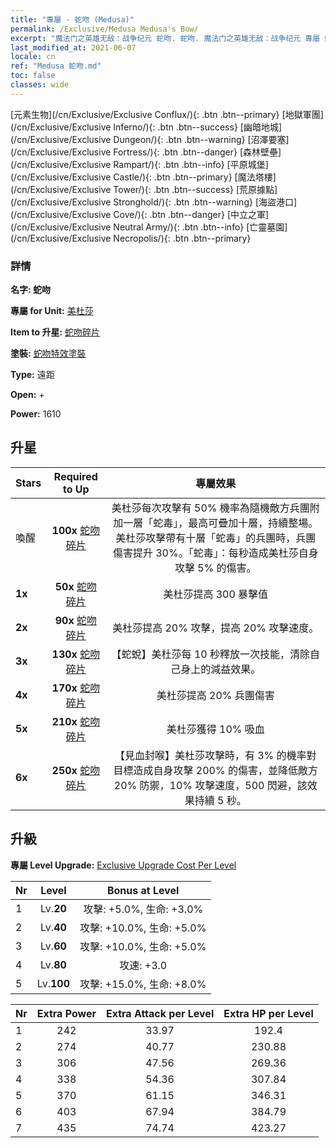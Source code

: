 ```yaml
---
title: "專屬 - 蛇吻 (Medusa)"
permalink: /Exclusive/Medusa Medusa's Bow/
excerpt: "魔法门之英雄无敌：战争纪元 蛇吻. 蛇吻. 魔法门之英雄无敌：战争纪元 專屬 蛇吻. 美杜莎 專屬."
last_modified_at: 2021-06-07
locale: cn
ref: "Medusa 蛇吻.md"
toc: false
classes: wide
---
```

 [元素生物](/cn/Exclusive/Exclusive Conflux/){: .btn .btn--primary} [地獄軍團](/cn/Exclusive/Exclusive Inferno/){: .btn .btn--success} [幽暗地城](/cn/Exclusive/Exclusive Dungeon/){: .btn .btn--warning} [沼澤要塞](/cn/Exclusive/Exclusive Fortress/){: .btn .btn--danger} [森林壁壘](/cn/Exclusive/Exclusive Rampart/){: .btn .btn--info} [平原城堡](/cn/Exclusive/Exclusive Castle/){: .btn .btn--primary} [魔法塔樓](/cn/Exclusive/Exclusive Tower/){: .btn .btn--success} [荒原據點](/cn/Exclusive/Exclusive Stronghold/){: .btn .btn--warning} [海盜港口](/cn/Exclusive/Exclusive Cove/){: .btn .btn--danger} [中立之軍](/cn/Exclusive/Exclusive Neutral Army/){: .btn .btn--info} [亡靈墓園](/cn/Exclusive/Exclusive Necropolis/){: .btn .btn--primary} 

### 詳情
 **名字: 蛇吻** 

 **專屬 for Unit:** [美杜莎](/cn/units/Medusa/) 

 **Item to 升星:** [蛇吻碎片](/cn/Items/con_991/)

 **塗裝:** [蛇吻特效塗裝](/cn/Items/con_659/)

 **Type:** 遠距

 **Open:** +

 **Power:** 1610

## 升星

  |     Stars    |  Required to Up | 專屬效果 |
  |:-------------|:---------------:|:---------------:|
  |  喚醒  | **100x** [蛇吻碎片](/cn/Items/con_991/) | 美杜莎每次攻擊有 50% 機率為隨機敵方兵團附加一層「蛇毒」，最高可疊加十層，持續整場。美杜莎攻擊帶有十層「蛇毒」的兵團時，兵團傷害提升 30%。「蛇毒」：每秒造成美杜莎自身攻擊 5% 的傷害。 |
  | **1x** <i class="fas fa-star"/> | **50x** [蛇吻碎片](/cn/Items/con_991/) | 美杜莎提高 300 暴擊值 |
  | **2x** <i class="fas fa-star"/> | **90x** [蛇吻碎片](/cn/Items/con_991/) | 美杜莎提高 20% 攻擊，提高 20% 攻擊速度。 |
  | **3x** <i class="fas fa-star"/> | **130x** [蛇吻碎片](/cn/Items/con_991/) | 【蛇蛻】美杜莎每 10 秒釋放一次技能，清除自己身上的減益效果。 |
  | **4x** <i class="fas fa-star"/> | **170x** [蛇吻碎片](/cn/Items/con_991/) | 美杜莎提高 20% 兵團傷害 |
  | **5x** <i class="fas fa-star"/> | **210x** [蛇吻碎片](/cn/Items/con_991/) | 美杜莎獲得 10% 吸血 |
  | **6x** <i class="fas fa-star"/> | **250x** [蛇吻碎片](/cn/Items/con_991/) | 【見血封喉】美杜莎攻擊時，有 3% 的機率對目標造成自身攻擊 200% 的傷害，並降低敵方 20% 防禦，10% 攻擊速度，500 閃避，該效果持續 5 秒。 |


## 升級
 **專屬 Level Upgrade:** [Exclusive Upgrade Cost Per Level](/Exclusive/ExclusiveUpgradeCostPerLevel/)

  |  Nr  |   Level  | Bonus at Level |
  |:-----|:--------:|:--------------:|
  | 1 | Lv.**20** | 攻擊: +5.0%, 生命: +3.0% |
  | 2 | Lv.**40** | 攻擊: +10.0%, 生命: +5.0% |
  | 3 | Lv.**60** | 攻擊: +10.0%, 生命: +5.0% |
  | 4 | Lv.**80** | 攻速: +3.0 |
  | 5 | Lv.**100** | 攻擊: +15.0%, 生命: +8.0% |


  |  Nr  |  Extra Power | Extra Attack per Level | Extra HP per Level |
  |:-----|:--------:|:--------:|:--------:|
  | 1 | 242 | 33.97 | 192.4 |
  | 2 | 274 | 40.77 | 230.88 |
  | 3 | 306 | 47.56 | 269.36 |
  | 4 | 338 | 54.36 | 307.84 |
  | 5 | 370 | 61.15 | 346.31 |
  | 6 | 403 | 67.94 | 384.79 |
  | 7 | 435 | 74.74 | 423.27 |


